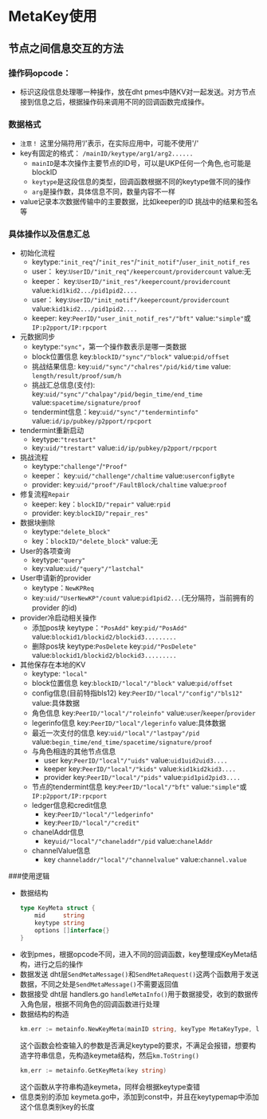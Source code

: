 # MetaKey使用
## 节点之间信息交互的方法


### 操作码opcode：
  + 标识这段信息处理哪一种操作，放在dht pmes中随KV对一起发送。对方节点接到信息之后，根据操作码来调用不同的回调函数完成操作。


### 数据格式
  + `注意！` 这里分隔符用‘/’表示，在实际应用中，可能不使用'/'
  + key有固定的格式： `/mainID/keytype/arg1/arg2......`
    + `mainID`是本次操作主要节点的ID号，可以是UKP任何一个角色,也可能是blockID
    + `keytype`是这段信息的类型，回调函数根据不同的keytype做不同的操作
    + `arg`是操作数，具体信息不同，数量内容不一样
  + value记录本次数据传输中的主要数据，比如keeper的ID 挑战中的结果和签名等


### 具体操作以及信息汇总
  +  初始化流程
     +  keytype:`"init_req"`/`"init_res"`/`"init_notif"`/`user_init_notif_res`
     +  user： key:`UserID/"init_req"/keepercount/providercount` value:无
     +  keeper： key:`UserID/"init_res"/keepercount/providercount` value:`kid1kid2.../pid1pid2....`
     +  user： key:`UserID/"init_notif"/keepercount/providercount` value:`kid1kid2.../pid1pid2....`
     +  keeper: key:`PeerID/"user_init_notif_res"/"bft"` value:`"simple"`或`IP:p2pport/IP:rpcport`
  + 元数据同步
    + keytype:`"sync"`，第一个操作数表示是哪一类数据
    + block位置信息 key:`blockID/"sync"/"block"` value:`pid/offset`
    + 挑战结果信息: key:`uid/"sync"/"chalres"/pid/kid/time` value: `length/result/proof/sum/h`
    + 挑战汇总信息(支付): key:`uid/"sync"/"chalpay"/pid/begin_time/end_time` value:`spacetime/signature/proof`
    + tendermint信息：key:`uid/"sync"/"tendermintinfo"` value:`id/ip/pubkey/p2pport/rpcport`
  + tendermint重新启动
    + keytype:`"trestart"`
    + key:`uid/"trestart"` value:`id/ip/pubkey/p2pport/rpcport`
  + 挑战流程
    + keytype:`"challenge"`/`"Proof"`
    + keeper： key:`uid/"challenge"/chaltime` value:`userconfigByte`
    + provider: key:`uid/"proof"/FaultBlock/chaltime` value:`proof`
  + 修复流程`Repair`
    + keeper: key：`blockID/"repair"` value:`rpid`
    + provider: key:`blockID/"repair_res"`
  + 数据块删除
    + keytype:`"delete_block"`
    + key：`blockID/"delete_block"` value:无
  + User的各项查询
    + keytype:`"query"`
    + key:value:`uid/"query"/"lastchal"`
  + User申请新的provider
    + keytype：`NewKPReq`
    + key:`uid/"UserNewKP"/count` value:`pid1pid2...`(无分隔符，当前拥有的provider 的id)
  + provider冷启动相关操作
    + 添加pos块 keytype：`"PosAdd"`  key:`pid/"PosAdd"`  value:`blockid1/blockid2/blockid3.........`
    + 删除pos块 keytype:`PosDelete`  key:`pid/"PosDelete"` value:`blockid1/blockid2/blockid3.........`
  + 其他保存在本地的KV
    + keytype: `"local"`
    + block位置信息 key:`blockID/"local"/"block"` value:`pid/offset`
    + config信息(目前特指bls12) key:`PeerID/"local"/"config"/"bls12"` value:具体数据
    + 角色信息 key:`PeerID/"local"/"roleinfo"` value:`user`/`keeper`/`provider`
    + legerinfo信息 key:`PeerID/"local"/legerinfo` value:具体数据
    + 最近一次支付的信息 key:`uid/"local"/"lastpay"/pid` value:`begin_time/end_time/spacetime/signature/proof`
    + 与角色相连的其他节点信息 
      + user key:`PeerID/"local"/"uids"` value:`uid1uid2uid3....`
      + keeper key:`PeerID/"local"/"kids"` value:`kid1kid2kid3....`
      + provider key:`PeerID/"local"/"pids"` value:`pid1pid2pid3....`
    + 节点的tendermint信息 key:`PeerID/"local"/"bft"` value:`"simple"`或`IP:p2pport/IP:rpcport`
    + ledger信息和credit信息
      + key:`PeerID/"local"/"ledgerinfo"`
      + key:`PeerID/"local"/"credit"`
    + chanelAddr信息
      + key`uid/"local"/"chaneladdr"/pid` value:`chanelAddr`
    + channelValue信息
      + key `channeladdr/"local"/"channelvalue"` value:`channel.value`


###使用逻辑
  + 数据结构
    ```go
    type KeyMeta struct {
        mid     string 
        keytype string
        options []interface{}
    }
    ```
  + 收到pmes，根据opcode不同，进入不同的回调函数，key整理成KeyMeta结构，进行之后的操作
  + 数据发送
    dht层`SendMetaMessage()`和`SendMetaRequest()`这两个函数用于发送数据，不同之处是`SendMetaMessage()`不需要返回值
  + 数据接受
    dht层 handlers.go `handleMetaInfo()`用于数据接受，收到的数据传入角色层，根据不同角色的回调函数进行处理
  + 数据结构的构造
    ```go
    km.err := metainfo.NewKeyMeta(mainID string, keyType MetaKeyType, listOptions ...string)
    ```
    这个函数会检查输入的参数是否满足keytype的要求，不满足会报错，想要构造字符串信息，先构造keymeta结构，然后`km.ToString()`
    ```go
    km,err := metainfo.GetKeyMeta(key string)
    ```
    这个函数从字符串构造keymeta，同样会根据keytype查错
  + 信息类别的添加
    keymeta.go中，添加到const中，并且在keytypemap中添加这个信息类别key的长度